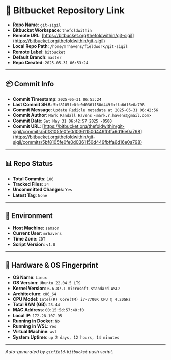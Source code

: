 # 🔗 Bitbucket Repository Link

- **Repo Name**: `git-sigil`
- **Bitbucket Workspace**: `thefoldwithin`
- **Remote URL**: [https://bitbucket.org/thefoldwithin/git-sigil](https://bitbucket.org/thefoldwithin/git-sigil)
- **Local Repo Path**: `/home/mrhavens/fieldwork/git-sigil`
- **Remote Label**: `bitbucket`
- **Default Branch**: `master`
- **Repo Created**: `2025-05-31 06:53:24`

---

## 📦 Commit Info

- **Commit Timestamp**: `2025-05-31 06:53:24`
- **Last Commit SHA**: `5bf8105fe0fe0d0361150d449fbffa6d16e0a798`
- **Commit Message**: `Update Radicle metadata at 2025-05-31 06:42:56`
- **Commit Author**: `Mark Randall Havens <mark.r.havens@gmail.com>`
- **Commit Date**: `Sat May 31 06:42:57 2025 -0500`
- **Commit URL**: [https://bitbucket.org/thefoldwithin/git-sigil/commits/5bf8105fe0fe0d0361150d449fbffa6d16e0a798](https://bitbucket.org/thefoldwithin/git-sigil/commits/5bf8105fe0fe0d0361150d449fbffa6d16e0a798)

---

## 📊 Repo Status

- **Total Commits**: `106`
- **Tracked Files**: `34`
- **Uncommitted Changes**: `Yes`
- **Latest Tag**: `None`

---

## 🧭 Environment

- **Host Machine**: `samson`
- **Current User**: `mrhavens`
- **Time Zone**: `CDT`
- **Script Version**: `v1.0`

---

## 🧬 Hardware & OS Fingerprint

- **OS Name**: `Linux`
- **OS Version**: `Ubuntu 22.04.5 LTS`
- **Kernel Version**: `6.6.87.1-microsoft-standard-WSL2`
- **Architecture**: `x86_64`
- **CPU Model**: `Intel(R) Core(TM) i7-7700K CPU @ 4.20GHz`
- **Total RAM (GB)**: `23.44`
- **MAC Address**: `00:15:5d:57:40:f0`
- **Local IP**: `172.28.107.95`
- **Running in Docker**: `No`
- **Running in WSL**: `Yes`
- **Virtual Machine**: `wsl`
- **System Uptime**: `up 2 days, 12 hours, 14 minutes`

---

_Auto-generated by `gitfield-bitbucket` push script._
